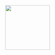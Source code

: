 <img height="140px" src="https://github-readme-stats.vercel.app/api?username=deFuzz77&show_icons=true&theme=dark" />
